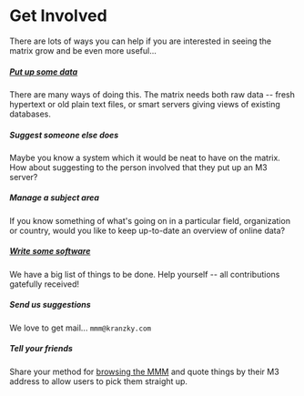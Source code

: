 # Get Involved

There are lots of ways you can help if you are interested in seeing the matrix grow and be even more useful...

##### [Put up some data](technical-details.md)
There are many ways of doing this. The matrix needs both raw data -- fresh hypertext or old plain text files, or smart servers giving views of existing databases.

##### Suggest someone else does
Maybe you know a system which it would be neat to have on the matrix. How about suggesting to the person involved that they put up an M3 server?

##### Manage a subject area
If you know something of what's going on in a particular field, organization or country, would you like to keep up-to-date an overview of online data?

##### [Write some software](getting-code.md)
We have a big list of things to be done. Help yourself -- all contributions gatefully received!

##### Send us suggestions
We love to get mail... `mmm@kranzky.com`

##### Tell your friends
Share your method for [browsing the MMM](software-products.md) and quote things by their M3 address to allow users to pick them straight up.

